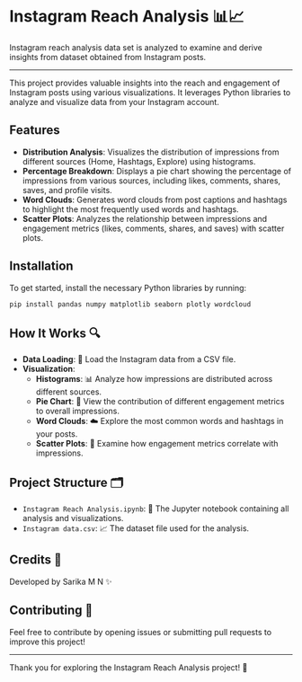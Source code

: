 # Instagram Reach Analysis 📊📈

Instagram reach analysis data set is analyzed to examine and derive insights from dataset obtained from Instagram posts.

---

This project provides valuable insights into the reach and engagement of Instagram posts using various visualizations. It leverages Python libraries to analyze and visualize data from your Instagram account.

## Features

- **Distribution Analysis**: Visualizes the distribution of impressions from different sources (Home, Hashtags, Explore) using histograms.
- **Percentage Breakdown**: Displays a pie chart showing the percentage of impressions from various sources, including likes, comments, shares, saves, and profile visits.
- **Word Clouds**: Generates word clouds from post captions and hashtags to highlight the most frequently used words and hashtags.
- **Scatter Plots**: Analyzes the relationship between impressions and engagement metrics (likes, comments, shares, and saves) with scatter plots.

## Installation

To get started, install the necessary Python libraries by running:

```bash
pip install pandas numpy matplotlib seaborn plotly wordcloud
```

## How It Works 🔍

- **Data Loading**: 📂 Load the Instagram data from a CSV file.
- **Visualization**:
  - **Histograms**: 📊 Analyze how impressions are distributed across different sources.
  - **Pie Chart**: 🥧 View the contribution of different engagement metrics to overall impressions.
  - **Word Clouds**: ☁️ Explore the most common words and hashtags in your posts.
  - **Scatter Plots**: 🔵 Examine how engagement metrics correlate with impressions.

## Project Structure 🗂️

- `Instagram Reach Analysis.ipynb`: 📝 The Jupyter notebook containing all analysis and visualizations.
- `Instagram data.csv`: 📈 The dataset file used for the analysis.

## Credits 🌟

Developed by Sarika M N ✨

## Contributing 🤝

Feel free to contribute by opening issues or submitting pull requests to improve this project!

---

Thank you for exploring the Instagram Reach Analysis project! 🙌
